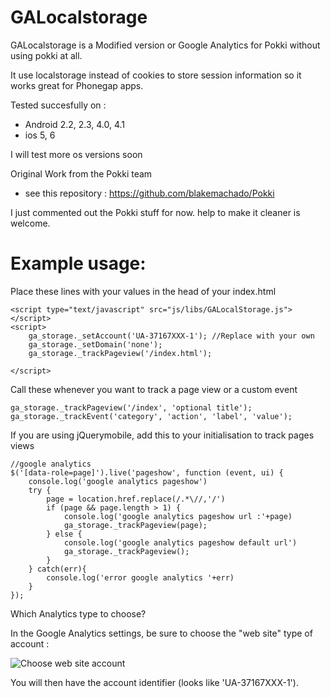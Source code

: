 GALocalstorage
==============

GALocalstorage is a Modified version or Google Analytics for Pokki without using pokki at all.

It use localstorage instead of cookies to store session information so it works great for Phonegap apps.

Tested succesfully on :
 * Android 2.2, 2.3, 4.0, 4.1
 * ios 5, 6

I will test more os versions soon


Original Work from the Pokki team 
 * see this repository : https://github.com/blakemachado/Pokki

I just commented out the Pokki stuff for now. help to make it cleaner is welcome.


Example usage:
==============

Place these lines with your values in the head of your index.html

    <script type="text/javascript" src="js/libs/GALocalStorage.js"></script>
    <script>
        ga_storage._setAccount('UA-37167XXX-1'); //Replace with your own
        ga_storage._setDomain('none');
        ga_storage._trackPageview('/index.html');
        
    </script>

Call these whenever you want to track a page view or a custom event

    ga_storage._trackPageview('/index', 'optional title');
    ga_storage._trackEvent('category', 'action', 'label', 'value');
    
If you are using jQuerymobile, add this to your initialisation to track pages views 

    //google analytics
    $('[data-role=page]').live('pageshow', function (event, ui) {
        console.log('google analytics pageshow')
        try {
    		page = location.href.replace(/.*\//,'/')
    		if (page && page.length > 1) {
    			console.log('google analytics pageshow url :'+page)
    			ga_storage._trackPageview(page);
    		} else {
    			console.log('google analytics pageshow default url')
    			ga_storage._trackPageview();
    		}
    	} catch(err){
    		console.log('error google analytics '+err)
    	}
    });
    
    
Which Analytics type to choose?

In the Google Analytics settings, be sure to choose the "web site" type of account :

![Choose web site account](https://f.cloud.github.com/assets/2635194/81629/009eac9c-6349-11e2-9882-0a337be9053f.jpg)

You will then have the account identifier (looks like 'UA-37167XXX-1').
